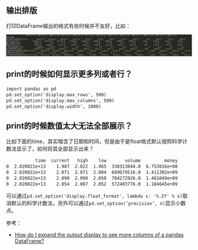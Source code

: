 ## 输出排版

打印DataFrame输出的格式有些时候并不友好，比如：

![](print_not_aligned.png)


## print的时候如何显示更多列或者行？

```
import pandas as pd
pd.set_option('display.max_rows', 500)
pd.set_option('display.max_columns', 500)
pd.set_option('display.width', 1000)
```

## print的时候数值太大无法全部展示？

比如下面的time，其实暗含了日期和时间，但是由于是float格式默认按照科学计数法显示了，如何将其全部显示出来？

```
           time  current   high    low       volume         money
0  2.020021e+13    1.987  2.022  1.965  338313044.0  6.753016e+08
0  2.020022e+13    2.071  2.071  2.004  689679516.0  1.411302e+09
0  2.020022e+13    2.090  2.090  2.050  704272926.0  1.461049e+09
0  2.020022e+13    2.054  2.087  2.052  572403776.0  1.184645e+09
```

可以通过`pd.set_option('display.float_format', lambda x: '%.2f' % x)`取消默认的科学计数法，另外可以通过`pd.set_option(‘precision’, n)`显示小数点。

参考：

- [How do I expand the output display to see more columns of a pandas DataFrame?](https://stackoverflow.com/questions/11707586/how-do-i-expand-the-output-display-to-see-more-columns-of-a-pandas-dataframe)


